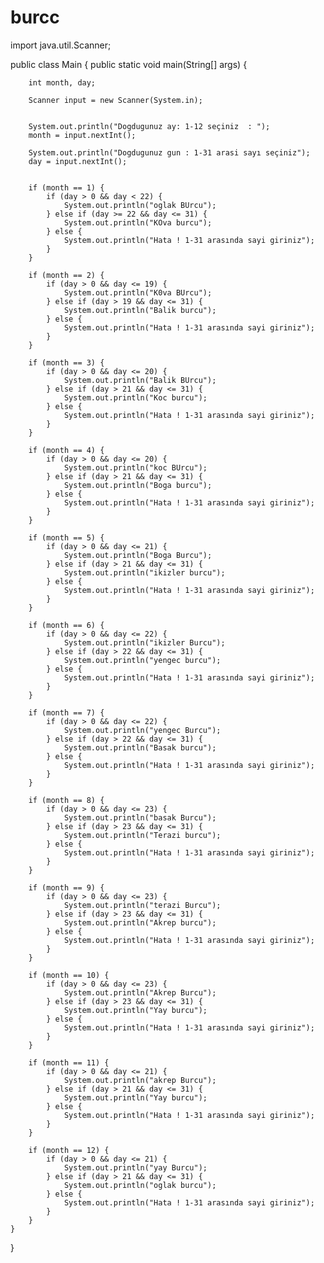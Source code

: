 # burcc
import java.util.Scanner;

public class Main {
    public static void main(String[] args) {

        int month, day;

        Scanner input = new Scanner(System.in);


        System.out.println("Dogdugunuz ay: 1-12 seçiniz  : ");
        month = input.nextInt();

        System.out.println("Dogdugunuz gun : 1-31 arasi sayı seçiniz");
        day = input.nextInt();


        if (month == 1) {
            if (day > 0 && day < 22) {
                System.out.println("oglak BUrcu");
            } else if (day >= 22 && day <= 31) {
                System.out.println("KOva burcu");
            } else {
                System.out.println("Hata ! 1-31 arasında sayi giriniz");
            }
        }

        if (month == 2) {
            if (day > 0 && day <= 19) {
                System.out.println("K0va BUrcu");
            } else if (day > 19 && day <= 31) {
                System.out.println("Balik burcu");
            } else {
                System.out.println("Hata ! 1-31 arasında sayi giriniz");
            }
        }

        if (month == 3) {
            if (day > 0 && day <= 20) {
                System.out.println("Balik BUrcu");
            } else if (day > 21 && day <= 31) {
                System.out.println("Koc burcu");
            } else {
                System.out.println("Hata ! 1-31 arasında sayi giriniz");
            }
        }

        if (month == 4) {
            if (day > 0 && day <= 20) {
                System.out.println("koc BUrcu");
            } else if (day > 21 && day <= 31) {
                System.out.println("Boga burcu");
            } else {
                System.out.println("Hata ! 1-31 arasında sayi giriniz");
            }
        }

        if (month == 5) {
            if (day > 0 && day <= 21) {
                System.out.println("Boga Burcu");
            } else if (day > 21 && day <= 31) {
                System.out.println("ikizler burcu");
            } else {
                System.out.println("Hata ! 1-31 arasında sayi giriniz");
            }
        }

        if (month == 6) {
            if (day > 0 && day <= 22) {
                System.out.println("ikizler Burcu");
            } else if (day > 22 && day <= 31) {
                System.out.println("yengec burcu");
            } else {
                System.out.println("Hata ! 1-31 arasında sayi giriniz");
            }
        }

        if (month == 7) {
            if (day > 0 && day <= 22) {
                System.out.println("yengec Burcu");
            } else if (day > 22 && day <= 31) {
                System.out.println("Basak burcu");
            } else {
                System.out.println("Hata ! 1-31 arasında sayi giriniz");
            }
        }

        if (month == 8) {
            if (day > 0 && day <= 23) {
                System.out.println("basak Burcu");
            } else if (day > 23 && day <= 31) {
                System.out.println("Terazi burcu");
            } else {
                System.out.println("Hata ! 1-31 arasında sayi giriniz");
            }
        }

        if (month == 9) {
            if (day > 0 && day <= 23) {
                System.out.println("terazi Burcu");
            } else if (day > 23 && day <= 31) {
                System.out.println("Akrep burcu");
            } else {
                System.out.println("Hata ! 1-31 arasında sayi giriniz");
            }
        }

        if (month == 10) {
            if (day > 0 && day <= 23) {
                System.out.println("Akrep Burcu");
            } else if (day > 23 && day <= 31) {
                System.out.println("Yay burcu");
            } else {
                System.out.println("Hata ! 1-31 arasında sayi giriniz");
            }
        }

        if (month == 11) {
            if (day > 0 && day <= 21) {
                System.out.println("akrep Burcu");
            } else if (day > 21 && day <= 31) {
                System.out.println("Yay burcu");
            } else {
                System.out.println("Hata ! 1-31 arasında sayi giriniz");
            }
        }

        if (month == 12) {
            if (day > 0 && day <= 21) {
                System.out.println("yay Burcu");
            } else if (day > 21 && day <= 31) {
                System.out.println("oglak burcu");
            } else {
                System.out.println("Hata ! 1-31 arasında sayi giriniz");
            }
        }
    }
}
